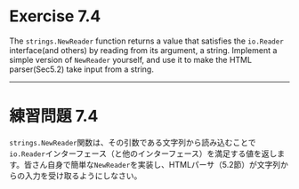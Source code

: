 # Exercise 7.4
The `strings.NewReader` function returns a value that satisfies the `io.Reader` interface(and others) by reading from its argument, a string. Implement a simple version of `NewReader` yourself, and use it to make the HTML parser(Sec5.2) take input from a string.

---
# 練習問題 7.4
`strings.NewReader`関数は、その引数である文字列から読み込むことで`io.Reader`インターフェース（と他のインターフェース）を満足する値を返します。皆さん自身で簡単な`NewReader`を実装し、HTMLパーサ（5.2節）が文字列からの入力を受け取るようにしなさい。
